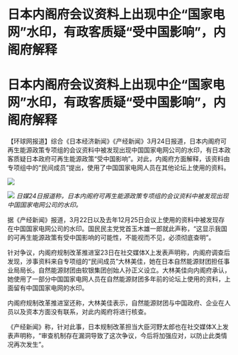 # 日本内阁府会议资料上出现中企“国家电网”水印，有政客质疑“受中国影响”，内阁府解释

# 日本内阁府会议资料上出现中企“国家电网”水印，有政客质疑“受中国影响”，内阁府解释

【环球网报道】综合《日本经济新闻》《产经新闻》3月24日报道，日本内阁府可再生能源政策专项组的会议资料中被发现出现中国国家电网公司的水印，有日本政客质疑日本政府可再生能源政策“受中国影响”。对此，内阁府方面解释，该资料由专项组中的“民间成员”提出，使用了中国国家电网人员在其他论坛上使用的资料。

![](https://inews.gtimg.com/om_bt/OSUZCiFB4H7DA-5qVgS3tPhvkO15wQHLniFEqWwdaoLIEAA/1000)

![](https://inews.gtimg.com/om_bt/OEA2iCewSJqW8wv2aq1OpN9NcE0XqtIpG9Y_pb6Lc7oXcAA/1000)
_日媒24日报道称，日本内阁府可再生能源政策专项组的会议资料中被发现出现中国国家电网公司的水印。_

据《产经新闻》报道，3月22日以及去年12月25日会议上使用的资料中被发现存在中国国家电网公司的水印。国民民主党党首玉木雄一郎就此声称，“这显示我国的可再生能源政策有受中国影响的可能性，不能视而不见，必须彻底查明”。

针对争议，内阁府规制改革推进室23日在社交媒体X上发表声明称，内阁府调查后发现，涉事资料来自专项组的“民间成员”大林美佳，她在日本自然能源财团担任事业局局长。自然能源财团由软银集团创始人孙正义设立。大林美佳向内阁府承认，她使用了一部分中国国家电网人员在自然能源财团多年前的论坛上使用的资料，上面留有中国国家电网的水印。

内阁府规制改革推进室还称，大林美佳表示，自然能源财团与中国政府、企业在人员以及资本方面没有联系，对此内阁府将进行核查。

《产经新闻》称，针对此事，日本规制改革担当大臣河野太郎也在社交媒体X上发表声明称，“审查机制存在漏洞导致了这次争议，今后将加强应对，以防止此类情况再次发生”。

